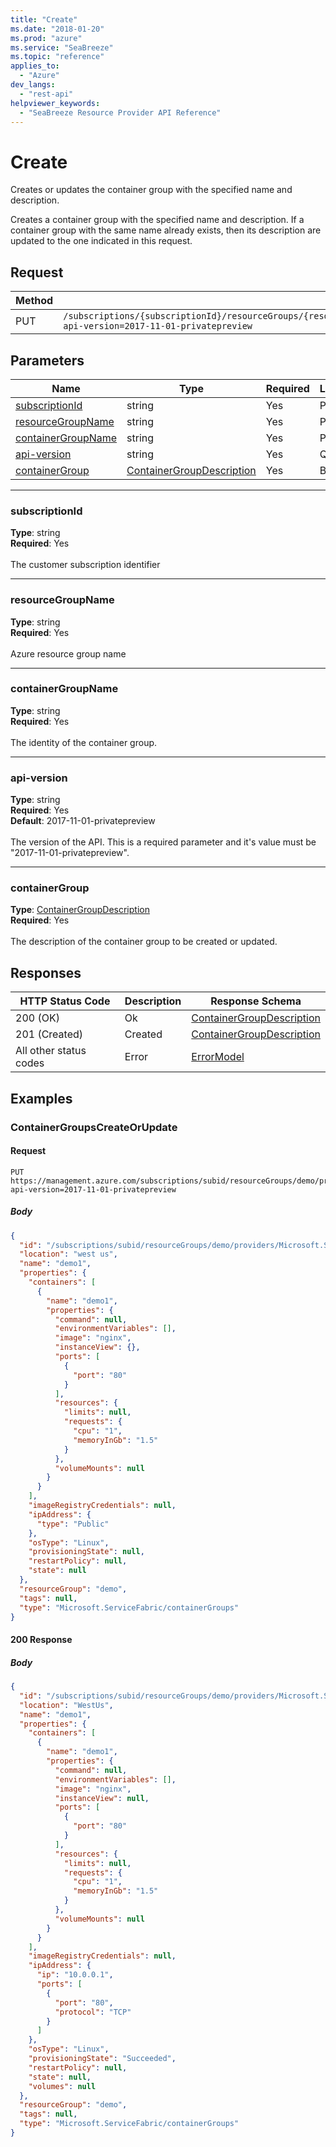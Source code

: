 ```yaml
---
title: "Create"
ms.date: "2018-01-20"
ms.prod: "azure"
ms.service: "SeaBreeze"
ms.topic: "reference"
applies_to: 
  - "Azure"
dev_langs: 
  - "rest-api"
helpviewer_keywords: 
  - "SeaBreeze Resource Provider API Reference"
---
```

# Create
Creates or updates the container group with the specified name and description.

Creates a container group with the specified name and description. If a container group with the same name already exists, then its description are updated to the one indicated in this request.

## Request
| Method | Request URI |
| ------ | ----------- |
| PUT | `/subscriptions/{subscriptionId}/resourceGroups/{resourceGroupName}/providers/Microsoft.ServiceFabric/containerGroups/{containerGroupName}?api-version=2017-11-01-privatepreview` |


## Parameters
| Name | Type | Required | Location |
| --- | --- | --- | --- |
| [subscriptionId](#subscriptionid) | string | Yes | Path |
| [resourceGroupName](#resourcegroupname) | string | Yes | Path |
| [containerGroupName](#containergroupname) | string | Yes | Path |
| [api-version](#api-version) | string | Yes | Query |
| [containerGroup](#containergroup) | [ContainerGroupDescription](seabreeze-model-containergroupdescription.md) | Yes | Body |

____
### subscriptionId
__Type__: string <br/>
__Required__: Yes<br/>
<br/>
The customer subscription identifier

____
### resourceGroupName
__Type__: string <br/>
__Required__: Yes<br/>
<br/>
Azure resource group name

____
### containerGroupName
__Type__: string <br/>
__Required__: Yes<br/>
<br/>
The identity of the container group.

____
### api-version
__Type__: string <br/>
__Required__: Yes<br/>
__Default__: 2017-11-01-privatepreview <br/>
<br/>
The version of the API. This is a required parameter and it's value must be "2017-11-01-privatepreview".

____
### containerGroup
__Type__: [ContainerGroupDescription](seabreeze-model-containergroupdescription.md) <br/>
__Required__: Yes<br/>
<br/>
The description of the container group to be created or updated.

## Responses

| HTTP Status Code | Description | Response Schema |
| --- | --- | --- |
| 200 (OK) | Ok<br/> | [ContainerGroupDescription](seabreeze-model-containergroupdescription.md) |
| 201 (Created) | Created<br/> | [ContainerGroupDescription](seabreeze-model-containergroupdescription.md) |
| All other status codes | Error<br/> | [ErrorModel](seabreeze-model-errormodel.md) |

## Examples

### ContainerGroupsCreateOrUpdate

#### Request
```
PUT https://management.azure.com/subscriptions/subid/resourceGroups/demo/providers/Microsoft.ServiceFabric/containerGroups/demo1?api-version=2017-11-01-privatepreview
```

##### Body
```json
{
  "id": "/subscriptions/subid/resourceGroups/demo/providers/Microsoft.ServiceFabric/containerGroups/demo1",
  "location": "west us",
  "name": "demo1",
  "properties": {
    "containers": [
      {
        "name": "demo1",
        "properties": {
          "command": null,
          "environmentVariables": [],
          "image": "nginx",
          "instanceView": {},
          "ports": [
            {
              "port": "80"
            }
          ],
          "resources": {
            "limits": null,
            "requests": {
              "cpu": "1",
              "memoryInGb": "1.5"
            }
          },
          "volumeMounts": null
        }
      }
    ],
    "imageRegistryCredentials": null,
    "ipAddress": {
      "type": "Public"
    },
    "osType": "Linux",
    "provisioningState": null,
    "restartPolicy": null,
    "state": null
  },
  "resourceGroup": "demo",
  "tags": null,
  "type": "Microsoft.ServiceFabric/containerGroups"
}
```

#### 200 Response
##### Body
```json
{
  "id": "/subscriptions/subid/resourceGroups/demo/providers/Microsoft.ServiceFabric/containerGroups/demo1",
  "location": "WestUs",
  "name": "demo1",
  "properties": {
    "containers": [
      {
        "name": "demo1",
        "properties": {
          "command": null,
          "environmentVariables": [],
          "image": "nginx",
          "instanceView": null,
          "ports": [
            {
              "port": "80"
            }
          ],
          "resources": {
            "limits": null,
            "requests": {
              "cpu": "1",
              "memoryInGb": "1.5"
            }
          },
          "volumeMounts": null
        }
      }
    ],
    "imageRegistryCredentials": null,
    "ipAddress": {
      "ip": "10.0.0.1",
      "ports": [
        {
          "port": "80",
          "protocol": "TCP"
        }
      ]
    },
    "osType": "Linux",
    "provisioningState": "Succeeded",
    "restartPolicy": null,
    "state": null,
    "volumes": null
  },
  "resourceGroup": "demo",
  "tags": null,
  "type": "Microsoft.ServiceFabric/containerGroups"
}
```

